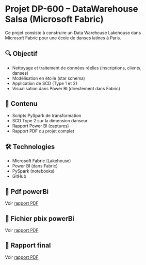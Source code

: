 # Projet DP-600 – DataWarehouse Salsa (Microsoft Fabric)

Ce projet consiste à construire un Data Warehouse Lakehouse dans Microsoft Fabric pour une école de danses latines à Paris.

## 🔍 Objectif
- Nettoyage et traitement de données réelles (inscriptions, clients, danses)
- Modélisation en étoile (star schema)
- Application de SCD (Type 1 et 2)
- Visualisation dans Power BI (directement dans Fabric)

## 📁 Contenu
- Scripts PySpark de transformation
- SCD Type 2 sur la dimension danseur
- Rapport Power BI (captures)
- Rapport PDF du projet complet

## 🛠️ Technologies
- Microsoft Fabric (Lakehouse)
- Power BI (dans Fabric)
- PySpark (notebooks)
- GitHub

## 📄 Pdf powerBi
Voir [rapport PDF](powerbi/rapportanalysedanse.pdf)

## 📄 Fichier pbix powerBi
Voir [rapport PDF](powerbi/rapportanalysedanse.pbix)

## 📄 Rapport final
Voir [rapport PDF](rapport/Projet_DataAnalyse_Inscriptions_Cours_Danse.pdf)
